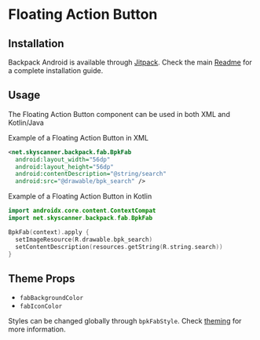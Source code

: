 # Floating Action Button

## Installation

Backpack Android is available through [Jitpack](https://jitpack.io/#Skyscanner/backpack-android). Check the main [Readme](https://github.com/skyscanner/backpack-android#installation) for a complete installation guide.

## Usage

The Floating Action Button component can be used in both XML and Kotlin/Java

Example of a Floating Action Button in XML

```xml
<net.skyscanner.backpack.fab.BpkFab
  android:layout_width="56dp"
  android:layout_height="56dp"
  android:contentDescription="@string/search"
  android:src="@drawable/bpk_search" />
```

Example of a Floating Action Button in Kotlin

```Kotlin
import androidx.core.content.ContextCompat
import net.skyscanner.backpack.fab.BpkFab

BpkFab(context).apply {
  setImageResource(R.drawable.bpk_search)
  setContentDescription(resources.getString(R.string.search))
}
```

## Theme Props

- `fabBackgroundColor`
- `fabIconColor`

Styles can be changed globally through `bpkFabStyle`. Check [theming](https://github.com/Skyscanner/backpack-android/blob/main/docs/THEMING.md) for more information.
